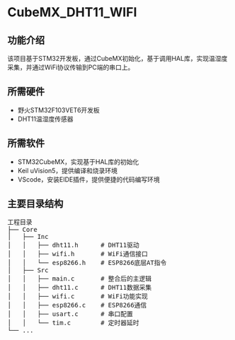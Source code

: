 # CubeMX_DHT11_WIFI
## 功能介绍
该项目基于STM32开发板，通过CubeMX初始化，基于调用HAL库，实现温湿度采集，并通过WiFi协议传输到PC端的串口上。
## 所需硬件
* 野火STM32F103VET6开发板
* DHT11温湿度传感器
## 所需软件
* STM32CubeMX，实现基于HAL库的初始化
* Keil uVision5，提供编译和烧录环境
* VScode，安装EIDE插件，提供便捷的代码编写环境
## 主要目录结构
<pre>
工程目录  
├── Core  
│   ├── Inc  
│   │   ├── dht11.h      # DHT11驱动  
│   │   ├── wifi.h       # WiFi通信接口  
│   │   └── esp8266.h    # ESP8266底层AT指令  
│   ├── Src  
│   │   ├── main.c       # 整合后的主逻辑  
│   │   ├── dht11.c      # DHT11数据采集  
│   │   ├── wifi.c       # WiFi功能实现  
│   │   ├── esp8266.c    # ESP8266通信  
│   │   ├── usart.c      # 串口配置  
│   │   └── tim.c        # 定时器延时  
└── ...  
</pre>
